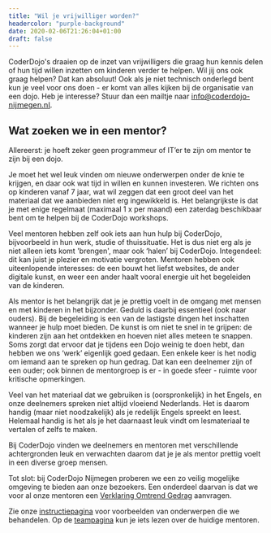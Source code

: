 ```yaml
---
title: "Wil je vrijwilliger worden?"
headercolor: "purple-background"
date: 2020-02-06T21:26:04+01:00
draft: false
---
```


CoderDojo's draaien op de inzet van vrijwilligers die graag hun kennis delen of hun tijd willen inzetten om kinderen verder te helpen.
Wil jij ons ook graag helpen? Dat kan absoluut! Ook als je niet technisch onderlegd bent kun je veel voor ons doen - er 
komt van alles kijken bij de organisatie van een dojo. Heb je interesse? Stuur dan een mailtje naar 𝗂𝗇𝖿𝗈@𝖼𝗈𝖽𝖾𝗋𝖽𝗈𝗃𝗈-𝗇𝗂𝗃𝗆𝖾𝗀𝖾𝗇.𝗇𝗅.

## Wat zoeken we in een mentor?

Allereerst: je hoeft zeker geen programmeur of IT’er te zijn om mentor te zijn bij een dojo.

Je moet het wel leuk vinden om nieuwe onderwerpen onder de knie te krijgen, en daar ook wat tijd in willen en kunnen 
investeren. We richten ons op kinderen vanaf 7 jaar, wat wil zeggen dat een groot deel van het materiaal dat we aanbieden 
niet erg ingewikkeld is. Het belangrijkste is dat je met enige regelmaat (maximaal 1 x per maand) een zaterdag beschikbaar 
bent om te helpen bij de CoderDojo workshops.

Veel mentoren hebben zelf ook iets aan hun hulp bij CoderDojo, bijvoorbeeld in hun werk, studie of thuissituatie. Het is 
dus niet erg als je niet alleen iets komt 'brengen', maar ook ‘halen’ bij CoderDojo. Integendeel: dit kan juist je plezier 
en motivatie vergroten. Mentoren hebben ook uiteenlopende interesses: de een bouwt het liefst websites, de ander digitale 
kunst, en weer een ander haalt vooral energie uit het begeleiden van de kinderen.

Als mentor is het belangrijk dat je je prettig voelt in de omgang met mensen en met kinderen in het bijzonder. Geduld is 
daarbij essentieel (ook naar ouders). Bij de begeleiding is een van de lastigste dingen het inschatten wanneer je hulp 
moet bieden. De kunst is om niet te snel in te grijpen: de kinderen zijn aan het ontdekken en hoeven niet alles meteen 
te snappen. Soms zorgt dat ervoor dat je tijdens een Dojo weinig te doen hebt, dan hebben we ons ‘werk’ eigenlijk goed 
gedaan. Een enkele keer is het nodig om iemand aan te spreken op hun gedrag. Dat kan een deelnemer zijn of een ouder; 
ook binnen de mentorgroep is er - in goede sfeer - ruimte voor kritische opmerkingen.

Veel van het materiaal dat we gebruiken is (oorspronkelijk) in het Engels, en onze deelnemers spreken niet altijd 
vloeiend Nederlands. Het is daarom handig (maar niet noodzakelijk) als je redelijk Engels spreekt en leest. Helemaal 
handig is het als je het daarnaast leuk vindt om lesmateriaal te vertalen of zelfs te maken.

Bij CoderDojo vinden we deelnemers en mentoren met verschillende achtergronden leuk en verwachten daarom dat je je als 
mentor prettig voelt in een diverse groep mensen.

Tot slot: bij CoderDojo Nijmegen proberen we een zo veilig mogelijke omgeving te bieden aan onze bezoekers. Een onderdeel 
daarvan is dat we voor al onze mentoren een [Verklaring Omtrend Gedrag](https://www.justis.nl/producten/vog/wat-is-een-vog.aspx)
aanvragen.

Zie onze [instructiepagina](/instructies) voor voorbeelden van onderwerpen die we behandelen. Op de 
[teampagina](/team) kun je iets lezen over de huidige mentoren.
